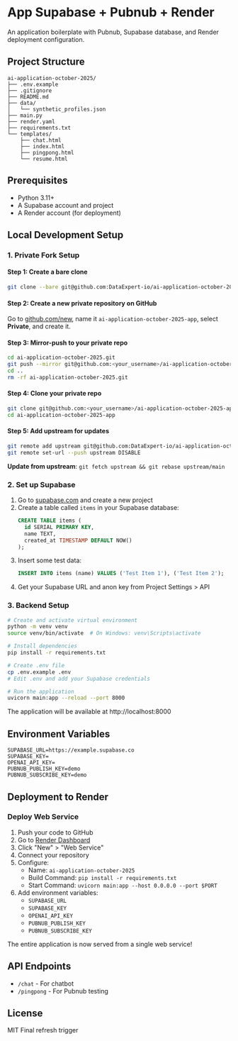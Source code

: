 # App Supabase + Pubnub + Render

An application boilerplate with Pubnub, Supabase database, and Render deployment configuration.

## Project Structure

```
ai-application-october-2025/
├── .env.example
├── .gitignore
├── README.md
├── data/
│   └── synthetic_profiles.json
├── main.py
├── render.yaml
├── requirements.txt
└── templates/
    ├── chat.html
    ├── index.html
    ├── pingpong.html
    └── resume.html
```

## Prerequisites

- Python 3.11+
- A Supabase account and project
- A Render account (for deployment)

## Local Development Setup

### 1. Private Fork Setup

#### Step 1: Create a bare clone
```bash
git clone --bare git@github.com:DataExpert-io/ai-application-october-2025.git
```

#### Step 2: Create a new private repository on GitHub
Go to [github.com/new](https://github.com/new), name it `ai-application-october-2025-app`, select **Private**, and create it.

#### Step 3: Mirror-push to your private repo
```bash
cd ai-application-october-2025.git
git push --mirror git@github.com:<your_username>/ai-application-october-2025-app.git
cd ..
rm -rf ai-application-october-2025.git
```

#### Step 4: Clone your private repo
```bash
git clone git@github.com:<your_username>/ai-application-october-2025-app.git
cd ai-application-october-2025-app
```

#### Step 5: Add upstream for updates
```bash
git remote add upstream git@github.com:DataExpert-io/ai-application-october-2025.git
git remote set-url --push upstream DISABLE
```

**Update from upstream**: `git fetch upstream && git rebase upstream/main`

### 2. Set up Supabase

1. Go to [supabase.com](https://supabase.com) and create a new project
2. Create a table called `items` in your Supabase database:
   ```sql
   CREATE TABLE items (
     id SERIAL PRIMARY KEY,
     name TEXT,
     created_at TIMESTAMP DEFAULT NOW()
   );
   ```
3. Insert some test data:
   ```sql
   INSERT INTO items (name) VALUES ('Test Item 1'), ('Test Item 2');
   ```
4. Get your Supabase URL and anon key from Project Settings > API

### 3. Backend Setup

```bash
# Create and activate virtual environment
python -m venv venv
source venv/bin/activate  # On Windows: venv\Scripts\activate

# Install dependencies
pip install -r requirements.txt

# Create .env file
cp .env.example .env
# Edit .env and add your Supabase credentials

# Run the application
uvicorn main:app --reload --port 8000
```

The application will be available at http://localhost:8000

## Environment Variables
```
SUPABASE_URL=https://example.supabase.co
SUPABASE_KEY=
OPENAI_API_KEY=
PUBNUB_PUBLISH_KEY=demo
PUBNUB_SUBSCRIBE_KEY=demo
```

## Deployment to Render

### Deploy Web Service

1. Push your code to GitHub
2. Go to [Render Dashboard](https://dashboard.render.com)
3. Click "New" > "Web Service"
4. Connect your repository
5. Configure:
   - Name: `ai-application-october-2025`
   - Build Command: `pip install -r requirements.txt`
   - Start Command: `uvicorn main:app --host 0.0.0.0 --port $PORT`
6. Add environment variables:
   - `SUPABASE_URL`
   - `SUPABASE_KEY`
   - `OPENAI_API_KEY`
   - `PUBNUB_PUBLISH_KEY`
   - `PUBNUB_SUBSCRIBE_KEY`

The entire application is now served from a single web service!

## API Endpoints

- `/chat` - For chatbot
- `/pingpong` - For Pubnub testing

## License

MIT
Final refresh trigger

